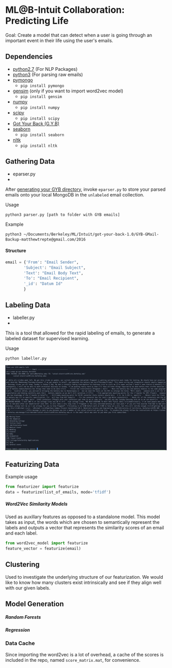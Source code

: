 # ML@B-Intuit Collaboration: Predicting Life
Goal: Create a model that can detect when a user is going through an important event in their life using the user's emails.

## Dependencies
* [python2.7][1] (For NLP Packages)
* [python3][9] (For parsing raw emails)
* [pymongo][2]
    * `pip install pymongo`
* [gensim][3] (only if you want to import word2vec model)
    * `pip install gensim`
* [numpy][4]
    * `pip install numpy`
* [scipy][5]
    * `pip install scipy`
* [Got Your Back (G.Y.B)][6]
* [seaborn][7]
    * `pip install seaborn`
* [nltk][8]
    * `pip install nltk`


## Gathering Data
* eparser.py
* 
After [generating your GYB directory][6], invoke `eparser.py` to store your parsed emails onto your local MongoDB in the `unlabeled` email collection.

Usage
```
python3 parser.py [path to folder with GYB emails]
```
Example
```
python3 ~/Documents/Berkeley/ML/Intuit/got-your-back-1.0/GYB-GMail-Backup-matthewtrepte@gmail.com/2016
```
#### Structure
```python
email = {'From': "Email Sender",
        'Subject': "Email Subject",
        'Text': "Email Body Text",
        'To': "Email Recipient",
        '_id': "Datum Id"
        }
```
## Labeling Data
* labeller.py
* 
This is a tool that allowed for the rapid labeling of emails, to generate a labeled dataset for supervised learning.

Usage
```
python labeller.py
```
![alt text][labeller]
## Featurizing Data

Example usage
```python
from featurizer import featurize
data = featurize(list_of_emails, mode='tfidf')
```

##### Word2Vec Similarity Models
Used as auxillary features as opposed to a standalone model. This model takes as input, the words which are chosen to semantically represent the labels and outputs a vector that represents the similarity scores of an email and each label.

```python
from word2vec_model import featurize
feature_vector = featurize(email)
```

## Clustering
Used to investigate the underlying structure of our featurization. We would like to know how many clusters exist intrinsically and see if they align well with our given labels.

## Model Generation

##### Random Forests
##### Regression

### Data Cache
Since importing the word2vec is a lot of overhead, a cache of the scores is included in the repo, named `score_matrix.mat`, for convenience.  

[1]: https://www.python.org/downloads/release/python-2712/
[2]: https://api.mongodb.com/python/current/
[3]: https://radimrehurek.com/gensim/
[4]: http://www.numpy.org/
[5]: https://www.scipy.org/
[6]: https://github.com/jay0lee/got-your-back/wiki
[7]: http://seaborn.pydata.org/
[8]: http://www.nltk.org/
[9]: https://www.python.org/downloads/

[labeller]: https://github.com/rykard95/MLAB_Intuit/blob/master/imgs/Intuit_labeller_screenshot.png

